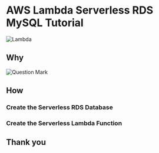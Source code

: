 # AWS Lambda Serverless RDS MySQL Tutorial
![Lambda](https://user-images.githubusercontent.com/9034190/120906888-25807100-c62b-11eb-94fa-686113054719.png)
## Why
![Question Mark](https://user-images.githubusercontent.com/9034190/120907020-0b935e00-c62c-11eb-8460-4bf18c265704.png)

## How
### Create the Serverless RDS Database
### Create the Serverless Lambda Function
## Thank you
